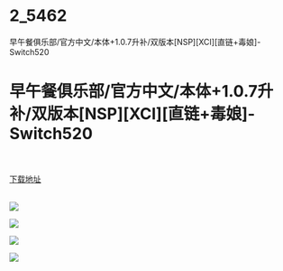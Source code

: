 # 2_5462
早午餐俱乐部/官方中文/本体+1.0.7升补/双版本[NSP][XCI][直链+毒娘]-Switch520
# 早午餐俱乐部/官方中文/本体+1.0.7升补/双版本[NSP][XCI][直链+毒娘]-Switch520
 <br/></br>
[下载地址](https://www.switch520.cc/article/5462 "下载地址")
<br/></br>

<p><span><strong><img src="https://ae01.alicdn.com/kf/U121d27645ad744ff8e7ebbe327d88082N.jpg"></strong></span></p>
<p><span><strong><img src="https://ae01.alicdn.com/kf/Udb714aa4640f497aa39013ee84d4b382A.jpg"></strong></span></p>
<p><span><strong><img src="https://ae01.alicdn.com/kf/Udc3e3e3ce452450f99b313da26620ece3.jpg"></strong></span></p>
<p><span><strong><img src="https://ae01.alicdn.com/kf/U2780833ee2cb4c009d36ce45a2fe4dd6F.jpg"></strong></span></p>
<p></p>
